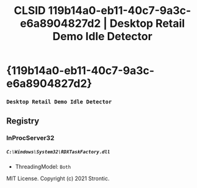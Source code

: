 ﻿---
title: "CLSID 119b14a0-eb11-40c7-9a3c-e6a8904827d2 | Desktop Retail Demo Idle Detector"
excerpt: What is COM-Object CLSID 119b14a0-eb11-40c7-9a3c-e6a8904827d2?
---

# {119b14a0-eb11-40c7-9a3c-e6a8904827d2}

### `Desktop Retail Demo Idle Detector`

## Registry


### InProcServer32

##### `C:\Windows\System32\RDXTaskFactory.dll`
* ThreadingModel: `Both`

MIT License. Copyright (c) 2021 Strontic.


